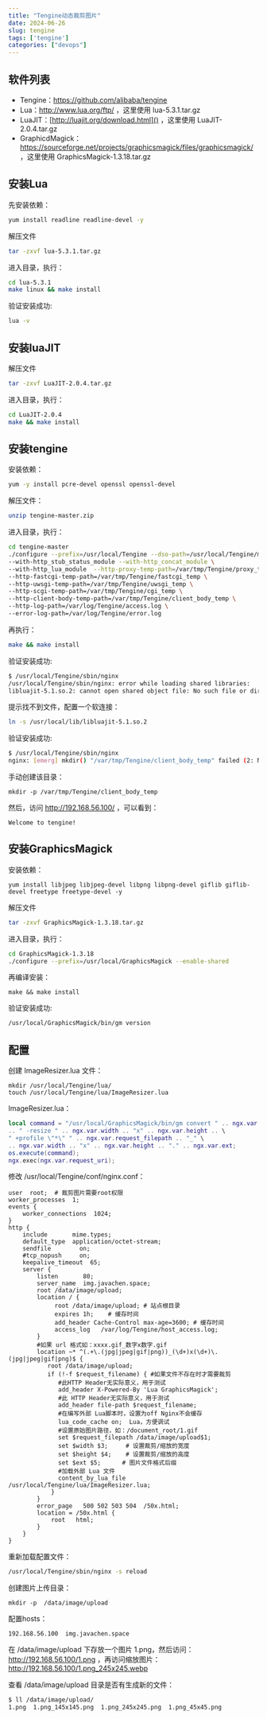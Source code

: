 ```yaml
---
title: "Tengine动态裁剪图片"
date: 2024-06-26
slug: tengine
tags: ['tengine']
categories: ["devops"]
---
```


## 软件列表

- Tengine：<https://github.com/alibaba/tengine>
- Lua：<http://www.lua.org/ftp/> ，这里使用 lua-5.3.1.tar.gz
- LuaJIT：[http://luajit.org/download.html]() ，这里使用 LuaJIT-2.0.4.tar.gz
- GraphicdMagick：<https://sourceforge.net/projects/graphicsmagick/files/graphicsmagick/> ，这里使用 GraphicsMagick-1.3.18.tar.gz 

## 安装Lua

先安装依赖：

```bash
yum install readline readline-devel -y
```

解压文件

```bash
tar -zxvf lua-5.3.1.tar.gz
```

进入目录，执行：

```bash
cd lua-5.3.1
make linux && make install
```

验证安装成功:

```bash
lua -v
```



## 安装luaJIT

解压文件

```bash
tar -zxvf LuaJIT-2.0.4.tar.gz
```

进入目录，执行：

```bash
cd LuaJIT-2.0.4
make && make install
```



## 安装tengine

安装依赖：

```bash
yum -y install pcre-devel openssl openssl-devel
```

解压文件：

```bash
unzip tengine-master.zip
```

进入目录，执行：

```bash
cd tengine-master
./configure --prefix=/usr/local/Tengine --dso-path=/usr/local/Tengine/modules --with-http_realip_module --with-http_gzip_static_module \
--with-http_stub_status_module --with-http_concat_module \
--with-http_lua_module  --http-proxy-temp-path=/var/tmp/Tengine/proxy_temp \
--http-fastcgi-temp-path=/var/tmp/Tengine/fastcgi_temp \
--http-uwsgi-temp-path=/var/tmp/Tengine/uwsgi_temp \
--http-scgi-temp-path=/var/tmp/Tengine/cgi_temp \
--http-client-body-temp-path=/var/tmp/Tengine/client_body_temp \
--http-log-path=/var/log/Tengine/access.log \
--error-log-path=/var/log/Tengine/error.log
```

再执行：

```bash
make && make install
```

验证安装成功:

```bash
$ /usr/local/Tengine/sbin/nginx
/usr/local/Tengine/sbin/nginx: error while loading shared libraries: 
libluajit-5.1.so.2: cannot open shared object file: No such file or directory
```

提示找不到文件，配置一个软连接：

```bash
ln -s /usr/local/lib/libluajit-5.1.so.2
```

验证安装成功:

```bash
$ /usr/local/Tengine/sbin/nginx
nginx: [emerg] mkdir() "/var/tmp/Tengine/client_body_temp" failed (2: No such file or directory)
```

手动创建该目录：

    mkdir -p /var/tmp/Tengine/client_body_temp

然后，访问 <http://192.168.56.100/> ，可以看到：

    Welcome to tengine!



## 安装GraphicsMagick

安装依赖：

    yum install libjpeg libjpeg-devel libpng libpng-devel giflib giflib-devel freetype freetype-devel -y

解压文件

```bash
tar -zxvf GraphicsMagick-1.3.18.tar.gz
```

进入目录，执行：

```bash
cd GraphicsMagick-1.3.18
./configure --prefix=/usr/local/GraphicsMagick --enable-shared
```

再编译安装：

    make && make install

验证安装成功:

```bash
/usr/local/GraphicsMagick/bin/gm version
```



## 配置

创建 ImageResizer.lua 文件：

    mkdir /usr/local/Tengine/lua/
    touch /usr/local/Tengine/lua/ImageResizer.lua

ImageResizer.lua：

```lua
local command = "/usr/local/GraphicsMagick/bin/gm convert " .. ngx.var.request_filepath \
.. " -resize " .. ngx.var.width .. "x" .. ngx.var.height .. \
" +profile \"*\" " .. ngx.var.request_filepath .. "_" \
.. ngx.var.width .. "x" .. ngx.var.height .. "." .. ngx.var.ext;
os.execute(command);
ngx.exec(ngx.var.request_uri);
```

修改 /usr/local/Tengine/conf/nginx.conf：

```nginx
user  root;  # 裁剪图片需要root权限
worker_processes  1;
events {
    worker_connections  1024;
}
http {
    include       mime.types;
    default_type  application/octet-stream;
    sendfile        on;
    #tcp_nopush     on;
    keepalive_timeout  65;
    server {
        listen       80;
        server_name  img.javachen.space;
        root /data/image/upload;
        location / {
             root /data/image/upload; # 站点根目录
             expires 1h;    # 缓存时间
             add_header Cache-Control max-age=3600; # 缓存时间
             access_log   /var/log/Tengine/host_access.log;
        }
        #如果 url 格式如：xxxx.gif_数字x数字.gif
        location ~* ^(.+\.(jpg|jpeg|gif|png))_(\d+)x(\d+)\.(jpg|jpeg|gif|png)$ {
           root /data/image/upload;    
           if (!-f $request_filename) { #如果文件不存在时才需要裁剪
              #此HTTP Header无实际意义，用于测试
              add_header X-Powered-By 'Lua GraphicsMagick';  
              #此 HTTP Header无实际意义，用于测试
              add_header file-path $request_filename;  
              #在编写外部 Lua脚本时，设置为off Nginx不会缓存 
              lua_code_cache on;  Lua，方便调试
              #设置原始图片路径，如：/document_root/1.gif
              set $request_filepath /data/image/upload$1;  
              set $width $3;     # 设置裁剪/缩放的宽度
              set $height $4;    # 设置裁剪/缩放的高度
              set $ext $5;      # 图片文件格式后缀
              #加载外部 Lua 文件
              content_by_lua_file /usr/local/Tengine/lua/ImageResizer.lua;  
            }
        }
        error_page   500 502 503 504  /50x.html;
        location = /50x.html {
            root   html;
        }
    }
}
```

重新加载配置文件：

```bash
/usr/local/Tengine/sbin/nginx -s reload
```

创建图片上传目录：

    mkdir -p  /data/image/upload

配置hosts：

    192.168.56.100  img.javachen.space

在 /data/image/upload 下存放一个图片 1.png，然后访问：<http://192.168.56.100/1.png> ，再访问缩放图片：<http://192.168.56.100/1.png_245x245.webp>


查看 /data/image/upload 目录是否有生成新的文件：

```bash
$ ll /data/image/upload/
1.png  1.png_145x145.png  1.png_245x245.png  1.png_45x45.png
```